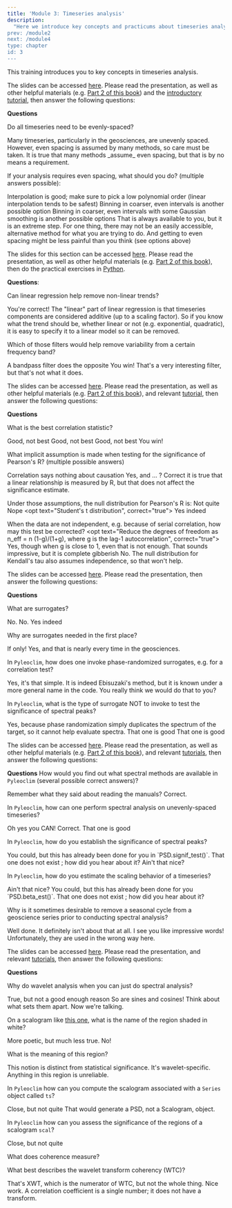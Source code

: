 ```yaml
---
title: 'Module 3: Timeseries analysis'
description:
  "Here we introduce key concepts and practicums about timeseries analysis, and check that you have understood them. 
prev: /module2
next: /module4
type: chapter
id: 3
---
```


<exercise id="1" title="Timeseries Anatomy">

This training introduces you to key concepts in timeseries analysis.

The slides can be accessed [here](https://figshare.com/ndownloader/files/46758307). Please read the presentation, as well as other helpful materials (e.g. [Part 2 of this book](https://figshare.com/articles/book/Data_Analysis_in_the_Earth_Environmental_Sciences/1014336)) and the [introductory tutorial](http://linked.earth/PyRATES_practicums_py/notebooks/Intro_Mauna_Loa.html),
 then answer the following questions:

**Questions**

Do all timeseries need to be evenly-spaced?

<choice id="03-01">
<opt text="No", correct="true">
Many timeseries, particularly in the geosciences, are unevenly spaced. However, even spacing is assumed by many methods, so care must be taken.
</opt>
<opt text="Yes">
It is true that many methods _assume_ even spacing, but that is by no means a requirement. </opt>
</choice>

If your analysis requires even spacing, what should you do? (multiple answers possible):

<choice id="03-02">
<opt text="Interpolation", correct="true">
Interpolation is good; make sure to pick a low polynomial order (linear interpolation tends to be safest)
</opt>
<opt text="Binning", correct="true">
Binning in coarser, even intervals is another possible option
</opt>
<opt text="Gaussian kernel", correct="true">
Binning in coarser, even intervals with some Gaussian smoothing is another possible options
</opt>
<opt text="Change analysis methods">
That is always available to you, but it is an extreme step. For one thing, there may not be an easily accessible, alternative method for what you are trying to do. And getting to even spacing might be less painful than you think (see options above)
</opt>
</choice>
</exercise>

<exercise id="2" title="Data Processing">

The slides for this section can be accessed [here](https://figshare.com/ndownloader/files/46758307). Please read the presentation, as well as other helpful materials (e.g. [Part 2 of this book](https://figshare.com/articles/book/Data_Analysis_in_the_Earth_Environmental_Sciences/1014336)), then do the practical exercises in [Python](http://linked.earth/PyRATES_practicums_py/notebooks/signal_processing.html).


**Questions**:

Can linear regression help remove non-linear trends?

<choice id="03-03">
<opt text="Yes", correct="true">
You're correct!
</opt>
<opt text="No">
The "linear" part of linear regression is that timeseries components are considered additive (up to a scaling factor). So if you know what the trend should be, whether linear or not (e.g. exponential, quadratic), it is easy to specify it to a linear model so it can be removed.
</opt>
</choice>

Which of those filters would help remove variability from a certain frequency band?

<choice id="03-04">
<opt text="Bandpass filter">
A bandpass filter does the opposite
 </opt>
<opt text="Notch filter", correct="true">
You win!
</opt>
<opt text="Wiener filter">
That's a very interesting filter, but that's not what it does.
</opt>
</choice>

</exercise>

<exercise id="3" title="Measures of Association">

The slides can be accessed [here](https://figshare.com/ndownloader/files/46731670). Please read the presentation, as well as other helpful materials (e.g. [Part 2 of this book](https://figshare.com/articles/book/Data_Analysis_in_the_Earth_Environmental_Sciences/1014336)), and relevant [tutorial](http://linked.earth/PyRATES_practicums_py/notebooks/Association.html), then answer the following questions:

**Questions**

What is the best correlation statistic?

<choice id="03-05">
<opt text="Pearson's R">
Good, not best
 </opt>
 <opt text="Spearman's rho">
 Good, not best
  </opt>
  <opt text="Kendall's tau">
  Good, not best
   </opt>
<opt text="There is no best one. Each statistic has pros and cons", correct="true">
You win!
</opt>
</choice>

What implicit assumption is made when testing for the significance of Pearson's R? (multiple possible answers)

<choice id="03-06">
<opt text="Data are causally related">
Correlation says nothing about causation
 </opt>
<opt text="Data are independent", correct="true">
Yes, and ... ?
</opt>
<opt text="Data are identically distributed", correct="true">
Correct
</opt>
<opt text="Data are linearly related">
it is true that a linear relationship is measured by R, but that does not affect the significance estimate.
 </opt>
</choice>

Under those assumptions, the null distribution for Pearson's R is:
<choice id="03-07">
<opt text="a Gaussian distribution">
Not quite
 </opt>
 <opt text="A Gamma distribution">
 Nope
  </opt>
<opt text="Student's t distribution", correct="true">
Yes indeed
</opt>
</choice>

When the data are not independent, e.g. because of serial correlation, how may this test be corrected?
<choice id="03-08">
<opt text="Reduce the degrees of freedom as n_eff = n (1-g)/(1+g), where g is the lag-1 autocorrelation", correct="true">
Yes, though when g is close to 1, even that is not enough.
</opt>
<opt text="Switch the null distribution to a Monte Carlo Markov Chain">
That sounds impressive, but it is complete gibberish
 </opt>
 <opt text="Switch the test statistic to Kendall's tau">
 No. The null distribution for Kendall's tau also assumes independence, so that won't help.
  </opt>
</choice>

</exercise>

<exercise id="4" title="Surrogates">

The slides can be accessed [here](https://figshare.com/ndownloader/files/46768567). Please read the presentation, then answer the following questions:

**Questions**

What are surrogates?

<choice id="03-09">
<opt text="Surrogate is another name for duplicate"">
No.
</opt>
<opt text="Estimators of timeseries properties">
No.
</opt>
<opt text="Helper timeseries that emulate aspects of the original", correct="true">
Yes indeed
</opt>
</choice>

Why are surrogates needed in the first place?

<choice id="03-10">
<opt text="They are not needed; their use is entirely optional"">
If only!
</opt>
<opt text="They are needed when assumptions of standard statistical tests are violated", correct="true">
Yes, and that is nearly every time in the geosciences.
</opt>
</choice>

In `Pyleoclim`, how does one invoke phase-randomized surrogates, e.g. for a correlation test?

<choice id="03-11">
<opt text="using `method = 'phaseran'` in the `correlation()` function call", correct="true">
Yes, it's that simple.
</opt>
<opt text="using `method = 'ebisuzaki'` in the `correlation()` function call">
It is indeed Ebisuzaki's method, but it is known under a more general name in the code.
</opt>
<opt text="They are not available in Pyleoclim">
You really think we would do that to you?
</opt>
</choice>

In `Pyleoclim`, what is the type of surrogate NOT to invoke to test the significance of spectral peaks?

<choice id="03-12">
<opt text="phaseran", correct="true">
Yes, because phase randomization simply duplicates the spectrum of the target, so it cannot help evaluate spectra.
</opt>
<opt text="AR(1) surrogates (`ar1sim`)">
That one is good
</opt>
<opt text="Colored Noise (`CN`)">
That one is good
 </opt>
</choice>

</exercise>

<exercise id="5" title="Spectral Analysis">

The slides can be accessed [here](https://figshare.com/ndownloader/files/46768570). Please read the presentation, as well as other helpful materials (e.g. [Part 2 of this book](https://figshare.com/articles/book/Data_Analysis_in_the_Earth_Environmental_Sciences/1014336)), and relevant [tutorials](http://linked.earth/PyRATES_practicums_py/notebooks/Spectral_Analysis_Rio_Grande.html), then answer the following questions:

**Questions**
How would you find out what spectral methods are available in `Pyleoclim` (several possible correct answers)?

<choice id="03-13">
<opt text="Use the documentation of `Series.spectral()`: https://pyleoclim-util.readthedocs.io/en/latest/core/api.html#pyleoclim.core.series.Series.spectral", correct="true">
Remember what they said about reading the manuals?
</opt>
<opt text="Look at the dedicated PyleoTutorial (http://linked.earth/PyleoTutorials/notebooks/L2_spectral_analysis.html)", correct="true">
Correct.
</opt>
<opt text="Ask ChatGPT (see https://medium.com/cyberpaleo/pyleoclim-and-chatgpt-f8f1de167044)", correct="true">
</opt>
</choice>

In `Pyleoclim`, how can one perform spectral analysis on unevenly-spaced timeseries?

<choice id="03-14">
<opt text="You cannot do that; spectral analysis always assumes evenly-spaced data.">
Oh yes you CAN!
</opt>
<opt text="Regrid to a uniform time grid", correct="true">
</opt>
<opt text="Use a method designed to handle uneven gaps, like the Lomb-Scargle periodogram or the Weighted Wavelet Z-transform", correct="true">
Correct.
</opt>
<opt text="Colored Noise (`CN`)">
That one is good
</opt>
</choice>

In `Pyleoclim`, how do you establish the significance of spectral peaks?

<choice id="03-15">
<opt text="Write a loop to compute spectra over surrogates, then obtain the null distribution">
You could, but this has already been done for you in `PSD.signif_test()`.
</opt>
<opt text="Use `significance(PSD)`">
That one does not exist ; how did you hear about it?
</opt>
<opt text="Use the `signif_test()` method associated with PSD objects", correct="true">
Ain't that nice?
</opt>
</choice>

In `Pyleoclim`, how do you estimate the scaling behavior of a timeseries?

<choice id="03-16">
<opt text="apply `beta_est()` to a PSD object", correct="true">
Ain't that nice?
</opt>
<opt text="Fit a line to the spectrum using Ordinary Least Squares">
You could, but this has already been done for you `PSD.beta_est()`.
</opt>
<opt text="Use `significance(PSD)`">
That one does not exist ; how did you hear about it?
</opt>
</choice>

Why is it sometimes desirable to remove a seasonal cycle from a geoscience series prior to conducting spectral analysis?

<choice id="03-17">
<opt text="The cycle might obscure more subtle signals in the series", correct="true">
Well done.  
</opt>
<opt text="Spectral analysis is about eliminating harmonics">
It definitely isn't about that at all.
</opt>
<opt text="Cycles create aliasing and leakage, and need to be removed">
I see you like impressive words! Unfortunately, they are used in the wrong way here.
</opt>
</choice>
</exercise>


<exercise id="6" title="Wavelet Analysis">

The slides can be accessed [here](https://figshare.com/ndownloader/files/46768570). Please read the presentation, and relevant [tutorials](http://linked.earth/PyRATES_practicums_py/notebooks/wavelets%26coherence.html), then answer the following questions:

**Questions**

Why do wavelet analysis when you can just do spectral analysis?

<choice id="03-18">
<opt text="Wavelet plots look a lot more colorful">
True, but not a good enough reason
</opt>
<opt text="Wavelets are oscillatory">
So are sines and cosines! Think about what sets them apart.
</opt>
<opt text="Wavelets have good localization, so can handle non-stationary data, unlike spectral analysis, which assumes stationarity.", correct="true">
Now we're talking.  
</opt>
</choice>

On a scalogram like [this one](http://linked.earth/PyRATES_practicums_py/_images/2562b92cfe80024a5dde0ee17b21d85ec6167b32bb844268cfa611b82134f6c0.png), what is the name of the region shaded in white?

<choice id="03-19">
<opt text="Cone of influence", correct="true">
</opt>
<opt text="Shadow zone">
More poetic, but much less true.
</opt>
<opt text="Significance region">
No!
</opt>
</choice>

What is the meaning of this region?

<choice id="03-20">
<opt text="Wavelet amplitude in this region is significant">
This notion is distinct from statistical significance. It's wavelet-specific.
</opt>
<opt text="Wavelet amplitude in this region is anomalously high">
</opt>
<opt text="The region were edge effects are felt", correct="true">
Anything in this region is unreliable.
</opt>
</choice>

In `Pyleoclim` how can you compute the scalogram associated with a `Series` object called `ts`?

<choice id="03-21">
<opt text="ts.scalogram()">
Close, but not quite
</opt>
<opt text="ts.wavelet()", correct="true">
</opt>
<opt text="ts.spectral()">
That would generate a PSD, not a Scalogram, object.
</opt>
</choice>

In `Pyleoclim` how can you assess the significance of the regions of a scalogram `scal`?

<choice id="03-22">
<opt text="significance(scal)">
Close, but not quite
</opt>
<opt text="scal.signif_test()", correct="true">
</opt>
</choice>

What does coherence measure?

<choice id="03-23">
<opt text="phase alignment in a band of frequencies/scales", correct="true">
</opt>
<opt text="common power in a band of frequencies/scales">
</opt>
<opt text="robustness">
</opt>
<opt text="replicability">
</opt>
</choice>

What best describes the wavelet transform coherency (WTC)?

<choice id="03-24">
<opt text="Common power in wavelet space">
That's XWT, which is the numerator of WTC, but not the whole thing.
</opt>
<opt text="A Pearson correlation coefficient in wavelet space", correct="true">
Nice work.
</opt>
<opt text="The continuous wavelet transform of a correlation coefficient">
A correlation coefficient is a single number; it does not have a transform.
</opt>
</choice>

</exercise>
